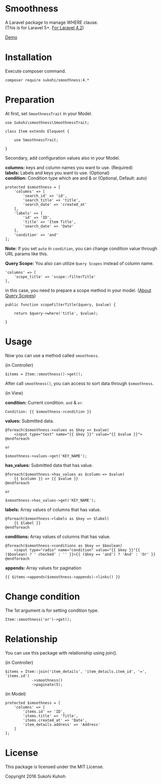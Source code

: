 # Smoothness
A Laravel package to manage WHERE clause.  
(This is for Laravel 5+. [For Laravel 4.2](https://github.com/SUKOHI/Smoothness/tree/3.0))

[Demo](http://demo-laravel52.capilano-fw.com/smoothness)

# Installation

Execute composer command.

    composer require sukohi/smoothness:4.*

# Preparation

At first, set `SmoothnessTrait` in your Model.

    use Sukohi\smoothness\SmoothnessTrait;
    
    class Item extends Eloquent {
    
        use SmoothnessTrait;

    }

Secondary, add configuration values also in your Model.

**columns:** keys and column names you want to use. (Required)  
**labels:** Labels and keys you want to use. (Optional)  
**condition:** Condition type which are and &amp; or (Optional, Default: auto)  

	protected $smoothness = [
		'columns' => [
			'search_id' => 'id',
			'search_title' => 'title',
			'search_date' => 'created_at'
		],
		'labels' => [
			'id' => 'ID',
			'title' => 'Item Title',
			'search_date' => 'Date'
		],
		'condition' => 'and'
	];

**Note:**  If you set `auto` in `condition`, you can change condition value through URL params like this.  

**Query Scope:** You also can utilize `Query Scopes` instead of column name.  

    'columns' => [
        'scope_title' => 'scope::filterTitle'
    ],

in this case, you need to prepare a scope method in your model. ([About Query Scopes](https://laravel.com/docs/4.2/eloquent#query-scopes))
    
    public function scopeFilterTitle($query, $value) {

        return $query->where('title', $value);

    }

# Usage

Now you can use a method called `smoothness`.

(in Controller)

    $items = Item::smoothness()->get();

After call `smoothness()`, you can access to sort data through `$smoothness`.
    
(in View)

**condition:** Current condition. `and` &amp; `or`.

    Condition: {{ $smoothness->condition }}
    
**values:** Submitted data.
    
    @foreach($smoothness->values as $key => $value)
        <input type="text" name="{{ $key }}" value="{{ $value }}">
    @endforeach
    
    or
        
    $smoothness->values->get('KEY_NAME');

**has_values:** Submitted data that has value. 

    @foreach($smoothness->has_values as $column => $value)
        {{ $column }} => {{ $value }}
    @endforeach

    or
        
    $smoothness->has_values->get('KEY_NAME');

**labels:** Array values of columns that has value.

    @foreach($smoothness->labels as $key => $label)
        {{ $label }}
    @endforeach

**conditions:** Array values of columns that has value.

    @foreach($smoothness->conditions as $key => $boolean)
        <input type="radio" name="condition" value="{{ $key }}"{{ ($boolean) ? ' checked' : '' }}>{{ ($key == 'and') ? 'And' : 'Or' }}
    @endforeach

**appends:** Array values for pagination
  
    {{ $items->appends($smoothness->appends)->links() }}

# Change condition
The 1st argument is for setting condition type.

    Item::smoothness('or')->get();

# Relationship

You can use this package with relationship using join().

(in Controller)

    $items = Item::join('item_details', 'item_details.item_id', '=', 'items.id')
                ->smoothness()
                ->paginate(5);

(in Model)

	protected $smoothness = [
		'columns' => [
			'items.id' => 'ID',
			'items.title' => 'Title',
			'items.created_at' => 'Date',
			'item_details.address' => 'Address'
		]
	];

# License

This package is licensed under the MIT License.

Copyright 2016 Sukohi Kuhoh